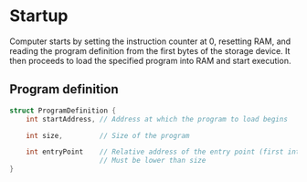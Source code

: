 # Startup
Computer starts by setting the instruction counter at 0, resetting RAM,
and reading the program definition from the first bytes of the storage device.
It then proceeds to load the specified program into RAM and start execution.

## Program definition
```c
struct ProgramDefinition {
    int startAddress, // Address at which the program to load begins

    int size,         // Size of the program

    int entryPoint    // Relative address of the entry point (first intruction)
                      // Must be lower than size
}
```

